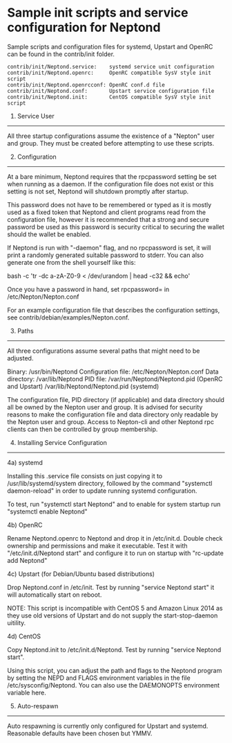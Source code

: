 Sample init scripts and service configuration for Neptond
==========================================================

Sample scripts and configuration files for systemd, Upstart and OpenRC
can be found in the contrib/init folder.

    contrib/init/Neptond.service:    systemd service unit configuration
    contrib/init/Neptond.openrc:     OpenRC compatible SysV style init script
    contrib/init/Neptond.openrcconf: OpenRC conf.d file
    contrib/init/Neptond.conf:       Upstart service configuration file
    contrib/init/Neptond.init:       CentOS compatible SysV style init script

1. Service User
---------------------------------

All three startup configurations assume the existence of a "Nepton" user
and group.  They must be created before attempting to use these scripts.

2. Configuration
---------------------------------

At a bare minimum, Neptond requires that the rpcpassword setting be set
when running as a daemon.  If the configuration file does not exist or this
setting is not set, Neptond will shutdown promptly after startup.

This password does not have to be remembered or typed as it is mostly used
as a fixed token that Neptond and client programs read from the configuration
file, however it is recommended that a strong and secure password be used
as this password is security critical to securing the wallet should the
wallet be enabled.

If Neptond is run with "-daemon" flag, and no rpcpassword is set, it will
print a randomly generated suitable password to stderr.  You can also
generate one from the shell yourself like this:

bash -c 'tr -dc a-zA-Z0-9 < /dev/urandom | head -c32 && echo'

Once you have a password in hand, set rpcpassword= in /etc/Nepton/Nepton.conf

For an example configuration file that describes the configuration settings,
see contrib/debian/examples/Nepton.conf.

3. Paths
---------------------------------

All three configurations assume several paths that might need to be adjusted.

Binary:              /usr/bin/Neptond
Configuration file:  /etc/Nepton/Nepton.conf
Data directory:      /var/lib/Neptond
PID file:            /var/run/Neptond/Neptond.pid (OpenRC and Upstart)
                     /var/lib/Neptond/Neptond.pid (systemd)

The configuration file, PID directory (if applicable) and data directory
should all be owned by the Nepton user and group.  It is advised for security
reasons to make the configuration file and data directory only readable by the
Nepton user and group.  Access to Nepton-cli and other Neptond rpc clients
can then be controlled by group membership.

4. Installing Service Configuration
-----------------------------------

4a) systemd

Installing this .service file consists on just copying it to
/usr/lib/systemd/system directory, followed by the command
"systemctl daemon-reload" in order to update running systemd configuration.

To test, run "systemctl start Neptond" and to enable for system startup run
"systemctl enable Neptond"

4b) OpenRC

Rename Neptond.openrc to Neptond and drop it in /etc/init.d.  Double
check ownership and permissions and make it executable.  Test it with
"/etc/init.d/Neptond start" and configure it to run on startup with
"rc-update add Neptond"

4c) Upstart (for Debian/Ubuntu based distributions)

Drop Neptond.conf in /etc/init.  Test by running "service Neptond start"
it will automatically start on reboot.

NOTE: This script is incompatible with CentOS 5 and Amazon Linux 2014 as they
use old versions of Upstart and do not supply the start-stop-daemon uitility.

4d) CentOS

Copy Neptond.init to /etc/init.d/Neptond. Test by running "service Neptond start".

Using this script, you can adjust the path and flags to the Neptond program by
setting the NEPD and FLAGS environment variables in the file
/etc/sysconfig/Neptond. You can also use the DAEMONOPTS environment variable here.

5. Auto-respawn
-----------------------------------

Auto respawning is currently only configured for Upstart and systemd.
Reasonable defaults have been chosen but YMMV.

